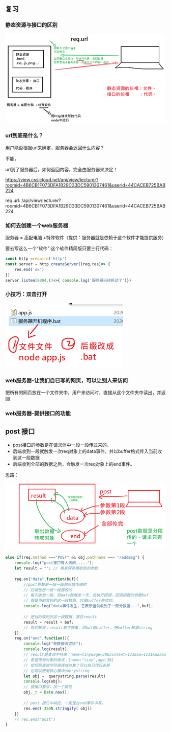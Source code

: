## 复习

### 静态资源与接口的区别

![image-20200213090826953](asset/image-20200213090826953.png)

### url到底是什么？

用户能否根据url来确定，服务器会返回什么内容？

不能，

url到了服务器后，如何返回内容，完全由服务器来决定！

https://view.csslcloud.net/api/view/lecturer?roomid=4B6CB1F073DFA1B29C33DC5901307461&userid=44CACEB725BAB224

req.url:  /api/view/lecturer?roomid=4B6CB1F073DFA1B29C33DC5901307461&userid=44CACEB725BAB224



### 如何去创建一个web服务器

服务器 = 高配电脑 +特殊软件（提供：服务器就是依赖于这个软件才能提供服务）

要去写这么一个"软件":这个软件精简版只要三行代码：

```javascript
const http =require('http')
const server = http.createServer((req,res)=> {
    res.end('ok')
})
server.listen(8084,()=>{ console.log('服务器已经启动了')})
```



### 小技巧：双击打开

![image-20200213092851881](asset/image-20200213092851881.png)

### web服务器-让我们自已写的网页，可以让别人来访问

把所有的网页放在一个文件夹中，用户来访问时，直接从这个文件夹中读出，并返回





### web服务器-提供接口的功能





## post 接口

- post接口的参数是在请求体中一段一段传过来的。
- 后端收到一段就触发一次req对象上的data事件，并以buffer格式传入当前收到这一段数据
- 后端收到全部的数据之后，会触发一次req对象上的end事件。

思路：

<img src="asset/image-20200213104857017.png" alt="image-20200213104857017" style="zoom:67%;" />



```javascript
else if(req.method ==="POST" && obj.pathname === "/addmsg") {
    console.log("post接口有人访问.....");
    let result = ""; // 用来保存接收到的参数

    req.on("data",function(buf){
        //post参数是一段一段向后端传递的
        // 后端也是一段一段接收的
        // 每次收到一段，则data就触发一次，会执行回调，回调函数的参数buf
        // 就是当前收到的这一段数据，它是buffer格式的。
        console.log("data事件发生，它表示当前收到了一部分数据...",buf);

        // 把当的收到的这一段数据，放在result
        result = result + buf; 
        // 隐式转换：result是字符串，而buf是buffer，把buffer转成string
    })
    req.on("end",function(){
        console.log("参数接收完毕");
        console.log(result);
        // result是查询字符串：name=tiny&age=30&content=123&aa=1111&aaaaa=wwwww
        // 希望得到对象的格式：{name:"tiny",age:30}
        // 如何把查询字符串转成对象？可以自已代码去转
        // 也可以使用核心模块querystring
        let obj =  querystring.parse(result)
        console.log(obj);
        // 按接口要求，加一个属性
        obj._t = Date.now();

        // post 接口中响应，一定是在end事件中写。
        res.end( JSON.stringify( obj))
    })
    // res.end("post")
}
```





